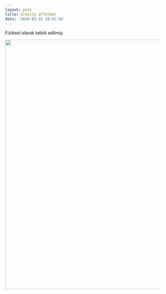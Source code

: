 ```yaml
---
layout: post
title: Gravity affetmez
date: '2010-03-15 19:41:10'
---
```


Fiziksel olarak tatbik edilmiş:

<a href="http://devdala.files.wordpress.com/2010/03/gravitational-force.jpg"><img class="aligncenter" src="http://devdala.files.wordpress.com/2010/03/gravitational-force.jpg" alt="" width="604" height="807" /></a>